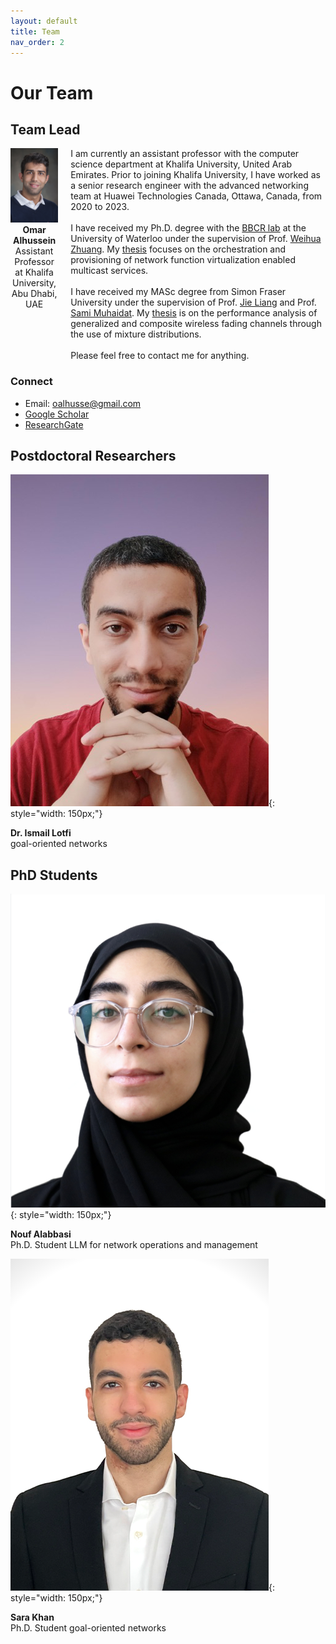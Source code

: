 ```yaml
---
layout: default
title: Team
nav_order: 2
---
```


# Our Team

## Team Lead
<div style="display: flex; align-items: flex-start;">
  <div style="margin-right: 20px; text-align: center;">
    <img src="images/omar3m.jpg" alt="Omar Alhussein" style="width: 150px;">
    <div>
      <strong>Omar Alhussein</strong><br>
      Assistant Professor at Khalifa University, Abu Dhabi, UAE
    </div>
  </div>
  <div>
    I am currently an assistant professor with the computer science department at Khalifa University, United Arab Emirates. Prior to joining Khalifa University, I have worked as a senior research engineer with the advanced networking team at Huawei Technologies Canada, Ottawa, Canada, from 2020 to 2023.<br><br>
    I have received my Ph.D. degree with the <a href="https://uwaterloo.ca/broadband-communications-research-lab/">BBCR lab</a> at the University of Waterloo under the supervision of Prof. <a href="https://bbcr.uwaterloo.ca/~wzhuang/">Weihua Zhuang</a>. My <a href="research_phd.html">thesis</a> focuses on the orchestration and provisioning of network function virtualization enabled multicast services.<br><br>
    I have received my MASc degree from Simon Fraser University under the supervision of Prof. <a href="https://www.sfu.ca/~jiel/">Jie Liang</a> and Prof. <a href="https://sites.google.com/view/muhaidat/home?authuser=0">Sami Muhaidat</a>. My <a href="research_masc.html">thesis</a> is on the performance analysis of generalized and composite wireless fading channels through the use of mixture distributions.<br><br>
    Please feel free to contact me for anything.
  </div>
</div>

### Connect
- Email: [oalhusse@gmail.com](mailto:oalhusse@gmail.com)
- [Google Scholar](https://scholar.google.ca/citations?user=_4mKHpcAAAAJ&hl=en)
- [ResearchGate](https://www.researchgate.net/profile/Omar_Alhussein)


<!-- ## Collaborators

![Prof. Merouane](images/john_smith.jpg){: style="width: 150px;"}
**Prof. John Smith**  
University A

![Prof. Emily White](images/emily_white.jpg){: style="width: 150px;"}
**Prof. Emily White**  
University B -->


## Postdoctoral Researchers

![Dr. Ismail Lotfi](images/ismail_lotfi_profile.png){: style="width: 150px;"}

**Dr. Ismail Lotfi**  
goal-oriented networks


## PhD Students

![Nouf Alabbasi](images/Nouf_alabbasi_profile.png){: style="width: 150px;"}

**Nouf Alabbasi**  
Ph.D. Student
LLM for network operations and management

![Omar Erak](images/omar_erak_profile.png){: style="width: 150px;"}

**Sara Khan**  
Ph.D. Student
goal-oriented networks

<!-- ## Undergraduate Associates/Interns -->




